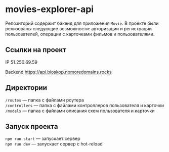 # movies-explorer-api
Репозиторий содержит бэкенд для приложения `Movie`. В проекте были релизованы следующие возможности: авторизации и регистрации пользователей, операции с карточками фильмов и пользователями. 

## Ссылки на проект

IP 51.250.69.59

Backend https://api.bioskop.nomoredomains.rocks 

## Директории

`/routes` — папка с файлами роутера  
`/controllers` — папка с файлами контроллеров пользователя и карточки   
`/models` — папка с файлами описания схем пользователя и карточки  

## Запуск проекта

`npm run start` — запускает сервер   
`npm run dev` — запускает сервер с hot-reload
